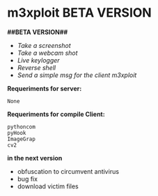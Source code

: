 # m3xploit BETA VERSION

**##BETA VERSION##**
* *Take a screenshot*
* *Take a webcam shot*
* *Live keylogger*
* *Reverse shell*
* *Send a simple msg for the client m3xploit*

**Requeriments for server:**
```
None
```

**Requeriments for compile Client:**
```
pythoncom
pyHook
ImageGrap
cv2
```

**in the next version**
* obfuscation to circumvent antivirus
* bug fix
* download victim files